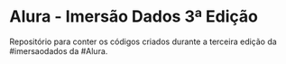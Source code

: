 # Alura - Imersão Dados 3ª Edição

Repositório para conter os códigos criados durante a terceira edição da #imersaodados da #Alura.
